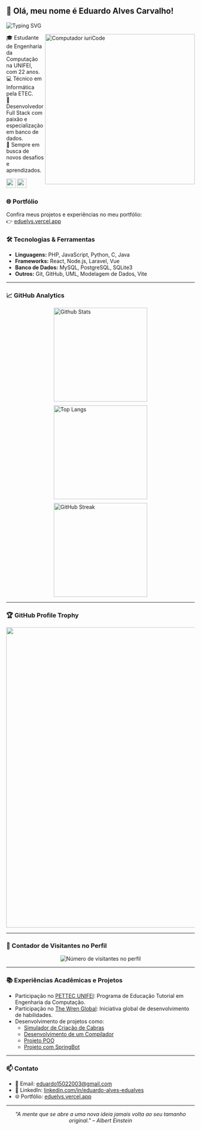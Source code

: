 <h2> 👋 Olá, meu nome é Eduardo Alves Carvalho! </h2>

<p align="left">
  <img src="http://readme-typing-svg.herokuapp.com?font=Fira+Code&pause=1000&color=B309FF&width=435&lines=print(%22Hello%2C+world!%22)" alt="Typing SVG" />
</p>

<img src="https://raw.githubusercontent.com/MicaelliMedeiros/micaellimedeiros/master/image/computer-illustration.png" min-width="400px" max-width="400px" width="400px" align="right" alt="Computador iuriCode">

<p>
  🎓 Estudante de Engenharia da Computação na UNIFEI, com 22 anos.<br>
  💻 Técnico em Informática pela ETEC.<br>
  🔧 Desenvolvedor Full Stack com paixão e especialização em banco de dados.<br>
  🌱 Sempre em busca de novos desafios e aprendizados.<br>
</p>

  <div>
    <a href="https://mail.google.com/mail/u/0/?fs=1&tf=cm&source=mailto&to=eduardo15022003@gmail.com" alt="Email" target="_blank">
    <img src="https://img.shields.io/badge/-Gmail-FF0000?style=flat-square&labelColor=FF0000&logo=gmail&logoColor=white&link=LINK-DO-SEU-EMAIL" style="height: 25px;" /></a>
    <a href="https://linkedin.com/in/eduardo-alves-edualves/" alt="Linkedin">
    <img src="https://img.shields.io/badge/-Linkedin-0e76a8?style=flat-square&logo=Linkedin&logoColor=white&link=LINK-DO-SEU-LINKEDIN" style="height: 25px;" /></a>
  </div>
</p>

### 🌐 Portfólio

Confira meus projetos e experiências no meu portfólio:  
👉 [eduelvs.vercel.app](https://eduelvs.vercel.app)

### 🛠️ Tecnologias & Ferramentas

- **Linguagens:** PHP, JavaScript, Python, C, Java
- **Frameworks:** React, Node.js, Laravel, Vue
- **Banco de Dados:** MySQL, PostgreSQL, SQLite3
- **Outros:** Git, GitHub, UML, Modelagem de Dados, Vite

---

### 📈 GitHub Analytics

<div style="display: flex; flex-wrap: wrap; gap: 10px; justify-content: center;">
  <img
    src="https://github-readme-stats.vercel.app/api?username=eduelvs&theme=dark&hide_border=true&include_all_commits=true"
    alt="Github Stats"
    style="width: 250px;"
  />
  <img
    src="https://github-readme-stats.vercel.app/api/top-langs/?username=eduelvs&theme=dark&hide_border=true&include_all_commits=true&count_private=true&layout=compact"
    alt="Top Langs"
    style="width: 250px;"
  />
  <img
    src="https://github-readme-streak-stats.herokuapp.com/?user=eduelvs&theme=dark&hide_border=true"
    alt="GitHub Streak"
    style="width: 250px;"
  />
</div>


---

### 🏆 GitHub Profile Trophy

<p align="center">
  <a
    href="https://github.com/ryo-ma/github-profile-trophy"
    title="Repositório de Troféus"
  >
    <img
      width="800"
      src="https://github-profile-trophy.vercel.app/?username=eduelvs&column=8&theme=darkhub&no-frame=true&no-bg=true"
    />
  </a>
</p>

---

### 📍 Contador de Visitantes no Perfil

<p align="center">
  <img
    src="https://profile-counter.glitch.me/eduelvs/count.svg"
    alt="Número de visitantes no perfil"
  />
</p>

---

### 📚 Experiências Acadêmicas e Projetos

- Participação no [PETTEC UNIFEI](https://www.instagram.com/pettec_unifei/): Programa de Educação Tutorial em Engenharia da Computação.
- Participação no [The Wren Global](https://www.instagram.com/thewrenglobal/): Iniciativa global de desenvolvimento de habilidades.
- Desenvolvimento de projetos como:
  - [Simulador de Criação de Cabras](https://github.com/Eduelvs/Simulador-CC)
  - [Desenvolvimento de um Compilador](https://github.com/Eduelvs/Desenvolvimento-de-um-Compilador)
  - [Projeto POO](https://github.com/Eduelvs/Projeto-POO)
  - [Projeto com SpringBot](https://github.com/Eduelvs/Projeto-com-SpringBot)

---

### 📫 Contato

- 📧 Email: [eduardo15022003@gmail.com](mailto:eduardo15022003@gmail.com)
- 💼 LinkedIn: [linkedin.com/in/eduardo-alves-edualves](linkedin.com/in/eduardo-alves-edualves/)
- 🌐 Portfólio: [eduelvs.vercel.app](https://eduelvs.vercel.app)

---

<p align="center"><em>"A mente que se abre a uma nova ideia jamais volta ao seu tamanho original." – Albert Einstein</em></p>
